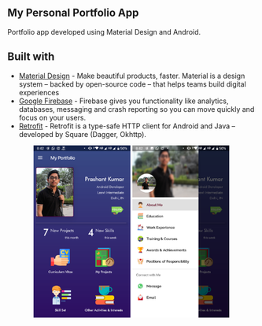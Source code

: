 ## My Personal Portfolio App
 Portfolio app developed using Material Design and Android.
 
 
 
## Built with 

- [Material Design](https://material.io/) - Make beautiful products, faster. Material is a design system – backed by open-source code – that helps teams build digital experiences
- [Google Firebase](https://firebase.google.com/) - Firebase gives you functionality like analytics, databases, messaging and crash reporting so you can move quickly and focus on your users.
- [Retrofit](https://www.baeldung.com/retrofit/) - Retrofit is a type-safe HTTP client for Android and Java – developed by Square (Dagger, Okhttp).

<p align="center">
  <img src = "https://github.com/Prashant-123/Portfolio-App/raw/master/Screenshots/homepage.png" wigth="150" height="350">  
  <img src = "https://github.com/Prashant-123/Portfolio-App/raw/master/Screenshots/drawer.png" wigth="150" height="350">
</p>

